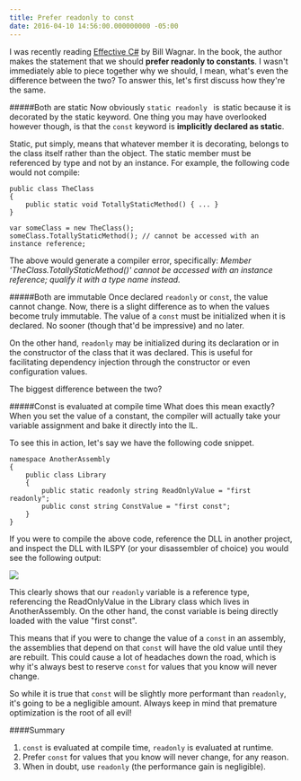 ```yaml
---
title: Prefer readonly to const
date: 2016-04-10 14:56:00.000000000 -05:00
---
```

I was recently reading [Effective C#](http://www.amazon.com/Effective-Covers-4-0-Specific-Development/dp/0321658701/ "Effective C#") by Bill Wagnar.  In the book, the author makes the statement that we should **prefer readonly to constants**.  I wasn't immediately able to piece together why we should, I mean, what's even the difference between the two? To answer this, let's first discuss how they're the same.

#####Both are static
Now obviously ```static readonly ``` is static because it is decorated by the static keyword.  One thing you may have overlooked however though, is that the ```const``` keyword is **implicitly declared as static**.

Static, put simply, means that whatever member it is decorating, belongs to the class itself rather than the object. The static member must be referenced by type and not by an instance. For example, the following code would not compile:

```language-csharp
public class TheClass
{
    public static void TotallyStaticMethod() { ... }
}
```

```language-csharp
var someClass = new TheClass();
someClass.TotallyStaticMethod(); // cannot be accessed with an instance reference;
```

The above would generate a compiler error, specifically: *Member 'TheClass.TotallyStaticMethod()' cannot be accessed with an instance reference; qualify it with a type name instead.*

#####Both are immutable
Once declared ```readonly``` or ```const```, the value cannot change.  Now, there is a slight difference as to when the values become truly immutable.  The value of a ```const``` must be initialized when it is declared. No sooner (though that'd be impressive) and no later.

On the other hand, ```readonly``` may be initialized during its declaration or in the constructor of the class that it was declared.  This is useful for facilitating dependency injection through the constructor or even configuration values.

The biggest difference between the two?

#####Const is evaluated at compile time
What does this mean exactly? When you set the value of a constant, the compiler will actually take your variable assignment and bake it directly into the IL.

To see this in action, let's say we have the following code snippet.

```language-csharp
namespace AnotherAssembly
{
    public class Library
    {
        public static readonly string ReadOnlyValue = "first readonly";
        public const string ConstValue = "first const"; 
    }
}
```

If you were to compile the above code, reference the DLL in another project, and inspect the DLL with ILSPY (or your disassembler of choice) you would see the following output:

![](/content/images/2016/04/readonlyconstil-1.png)

This clearly shows that our ```readonly``` variable is a reference type, referencing the ReadOnlyValue in the Library class which lives in AnotherAssembly.  On the other hand, the const variable is being directly loaded with the value "first const".

This means that if you were to change the value of a ```const``` in an assembly, the assemblies that depend on that ```const``` will have the old value until they are rebuilt.  This could cause a lot of headaches down the road, which is why it's always best to reserve ```const``` for values that you know will never change.

So while it is true that ```const``` will be slightly more performant than ```readonly```, it's going to be a negligible amount. Always keep in mind that premature optimization is the root of all evil!

####Summary
1. ```const``` is evaluated at compile time, ```readonly``` is evaluated at runtime.
2. Prefer ```const``` for values that you know will never change, for any reason.
3. When in doubt, use ```readonly``` (the performance gain is negligible).
